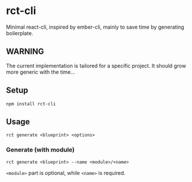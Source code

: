# rct-cli

Minimal react-cli, inspired by ember-cli, mainly to save time by generating boilerplate.

## WARNING

The current implementation is tailored for a specific project. It should grow more generic with the time...

## Setup

    npm install rct-cli

## Usage

    rct generate <blueprint> <options>

### Generate (with module)

    rct generate <blueprint> --name <module>/<name>
    
`<module>` part is optional, while `<name>` is required.
